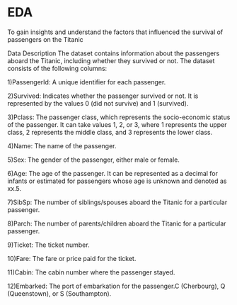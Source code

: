 # EDA
To gain insights and understand the factors that influenced the survival of passengers on the Titanic

Data Description
The dataset contains information about the passengers aboard the Titanic, including whether they survived or not. The dataset consists of the following columns:

1)PassengerId: A unique identifier for each passenger.

2)Survived: Indicates whether the passenger survived or not. It is represented by the values 0 (did not survive) and 1          (survived).

3)Pclass: The passenger class, which represents the socio-economic status of the passenger. It can take values 1, 2, or 3, where 1 represents the upper class, 2 represents the middle class, and 3 represents the lower class.

4)Name: The name of the passenger.

5)Sex: The gender of the passenger, either male or female.

6)Age: The age of the passenger. It can be represented as a decimal for infants or estimated for passengers whose age is unknown and denoted as xx.5.

7)SibSp: The number of siblings/spouses aboard the Titanic for a particular passenger.

8)Parch: The number of parents/children aboard the Titanic for a particular passenger.

9)Ticket: The ticket number.

10)Fare: The fare or price paid for the ticket.

11)Cabin: The cabin number where the passenger stayed.

12)Embarked: The port of embarkation for the passenger.C (Cherbourg), Q (Queenstown), or S (Southampton).


